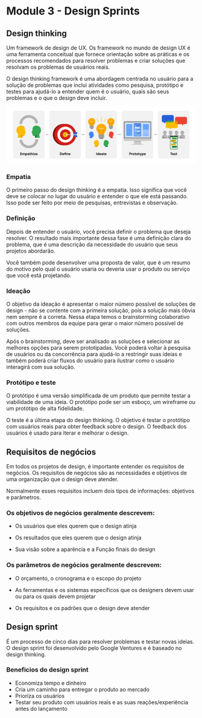 # Module 3 - Design Sprints

## Design thinking
Um framework de design de UX. Os framework no mundo de design UX é uma ferramenta conceitual que fornece orientação sobre as práticas e os processos recomendados para resolver problemas e criar soluções que resolvam os problemas de usuários reais.

O design thinking framework é uma abordagem centrada no usuário para a solução de problemas que inclui atividades como pesquisa, protótipo e testes para ajudá-lo a entender quem é o usuário, quais são seus problemas e o que o design deve incluir.

![Processos do design thinking](/images/design_thinking.png)

### Empatia
O primeiro passo do design thinking é a empatia. Isso significa que você deve se colocar no lugar do usuário e entender o que ele está passando. Isso pode ser feito por meio de pesquisas, entrevistas e observação.

### Definição
Depois de entender o usuário, você precisa definir o problema que deseja resolver. O resultado mais importante dessa fase é uma definição clara do problema, que é uma descrição da necessidade do usuário que seus projetos abordarão. 

Você também pode desenvolver uma proposta de valor, que é um resumo do motivo pelo qual o usuário usaria ou deveria usar o produto ou serviço que você está projetando.

### Ideação
O objetivo da ideação é apresentar o maior número possível de soluções de design - não se contente com a primeira solução, pois a solução mais óbvia nem sempre é a correta. Nessa etapa temos o brainstorming colaborativo com outros membros da equipe para gerar o maior número possível de soluções. 

Após o brainstorming, deve ser analisado as soluções e selecionar as melhores opções para serem prototipadas. Você poderá voltar à pesquisa de usuários ou da concorrência para ajudá-lo a restringir suas ideias e também poderá criar fluxos do usuário para ilustrar como o usuário interagirá com sua solução.

### Protótipo e teste
O protótipo é uma versão simplificada de um produto que permite testar a viabilidade de uma ideia. O protótipo pode ser um esboço, um wireframe ou um protótipo de alta fidelidade.

O teste é a última etapa do design thinking. O objetivo é testar o protótipo com usuários reais para obter feedback sobre o design. O feedback dos usuários é usado para iterar e melhorar o design.

## Requisitos de negócios
Em todos os projetos de design, é importante entender os requisitos de negócios. Os requisitos de negócios são as necessidades e objetivos de uma organização que o design deve atender.

Normalmente esses requisitos incluem dois tipos de informações: objetivos e parâmetros.


### Os objetivos de negócios geralmente descrevem:

- Os usuários que eles querem que o design atinja

- Os resultados que eles querem que o design atinja

- Sua visão sobre a aparência e a Função finais do design

### Os parâmetros de negócios geralmente descrevem:

- O orçamento, o cronograma e o escopo do projeto

- As ferramentas e os sistemas específicos que os designers devem usar ou para os quais devem projetar

- Os requisitos e os padrões que o design deve atender

## Design sprint
É um processo de cinco dias para resolver problemas e testar novas ideias. O design sprint foi desenvolvido pelo Google Ventures e é baseado no design thinking.

### Beneficios do design sprint
- Economiza tempo e dinheiro
- Cria um caminho para entregar o produto ao mercado
- Prioriza os usuários
- Testar seu produto com usuários reais e as suas reações/experiência antes do lançamento

